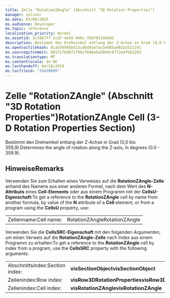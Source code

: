 ```yaml
---
title: Zelle "RotationZAngle" (Abschnitt "3D Rotation Properties")
manager: soliver
ms.date: 03/09/2015
ms.audience: Developer
ms.topic: reference
localization_priority: Normal
ms.assetid: 3c39b7f7-1cd7-4e0d-946c-356705194583
description: Bestimmt den Drehwinkel entlang der Z-Achse in Grad (0,0 bis 359,9).
ms.openlocfilehash: 8cabf6995b523cdbd91e7ac54085ad02a2521191
ms.sourcegitcommit: 8657170d071f9bcf680aba50b9c07f2a4fb82283
ms.translationtype: MT
ms.contentlocale: de-DE
ms.lasthandoff: 04/28/2019
ms.locfileid: "33439695"
---
```

# <a name="rotationzangle-cell-3-d-rotation-properties-section"></a><span data-ttu-id="9b6a9-103">Zelle "RotationZAngle" (Abschnitt "3D Rotation Properties")</span><span class="sxs-lookup"><span data-stu-id="9b6a9-103">RotationZAngle Cell (3-D Rotation Properties Section)</span></span>

<span data-ttu-id="9b6a9-104">Bestimmt den Drehwinkel entlang der Z-Achse in Grad (0,0 bis 359,9).</span><span class="sxs-lookup"><span data-stu-id="9b6a9-104">Determines the angle of rotation along the Z-axis, in degrees (0.0 - 359.9).</span></span>
  
## <a name="remarks"></a><span data-ttu-id="9b6a9-105">Hinweise</span><span class="sxs-lookup"><span data-stu-id="9b6a9-105">Remarks</span></span>

<span data-ttu-id="9b6a9-106">Verwenden Sie zum Erhalten eines Verweises auf die **RotationZAngle-Zelle** anhand des Namens aus einer anderen Formel, nach dem Wert des **N-Attributs** eines **Cell-Elements** oder aus einem Programm mit der **CellsU-Eigenschaft:**</span><span class="sxs-lookup"><span data-stu-id="9b6a9-106">To get a reference to the **RotationZAngle** cell by name from another formula, by value of the **N** attribute of a **Cell** element, or from a program using the **CellsU** property, use:</span></span> 
  
|||
|:-----|:-----|
|<span data-ttu-id="9b6a9-107">Zellenname:</span><span class="sxs-lookup"><span data-stu-id="9b6a9-107">Cell name:</span></span>  <br/> |<span data-ttu-id="9b6a9-108">RotationZAngle</span><span class="sxs-lookup"><span data-stu-id="9b6a9-108">RotationZAngle</span></span>  <br/> |
   
<span data-ttu-id="9b6a9-109">Verwenden Sie die **CellsSRC-Eigenschaft** mit den folgenden Argumenten, um einen Verweis auf die **RotationZAngle-Zelle** nach Index aus einem Programm zu erhalten:</span><span class="sxs-lookup"><span data-stu-id="9b6a9-109">To get a reference to the **RotationZAngle** cell by index from a program, use the **CellsSRC** property with the following arguments:</span></span> 
  
|||
|:-----|:-----|
|<span data-ttu-id="9b6a9-110">Abschnittsindex:</span><span class="sxs-lookup"><span data-stu-id="9b6a9-110">Section index:</span></span>  <br/> |<span data-ttu-id="9b6a9-111">**visSectionObject**</span><span class="sxs-lookup"><span data-stu-id="9b6a9-111">**visSectionObject**</span></span> <br/> |
|<span data-ttu-id="9b6a9-112">Zeilenindex:</span><span class="sxs-lookup"><span data-stu-id="9b6a9-112">Row index:</span></span>  <br/> |<span data-ttu-id="9b6a9-113">**visRow3DRotationProperties**</span><span class="sxs-lookup"><span data-stu-id="9b6a9-113">**visRow3DRotationProperties**</span></span> <br/> |
|<span data-ttu-id="9b6a9-114">Zellenindex:</span><span class="sxs-lookup"><span data-stu-id="9b6a9-114">Cell index:</span></span>  <br/> |<span data-ttu-id="9b6a9-115">**visRotationZAngle**</span><span class="sxs-lookup"><span data-stu-id="9b6a9-115">**visRotationZAngle**</span></span> <br/> |
   

